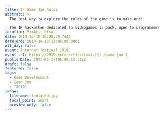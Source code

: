 ```yaml
---
title: IF Game Jam Rulez
abstract: >-
  The best way to explore the rules of the game is to make one!

  The IF hackathon dedicated to videogames is back, open to programmers, artists, game designers and anyone who feels like a developer. Do you want to try?
location: MixArt, Pisa
date: 2019-10-10T16:00:28.744Z
date_end: 2019-10-13T13:00:00.000Z
all_day: false
event: Internet Festival 2019
event_url: https://2019.internetfestival.it/-/game-jam-1
publishDate: 2022-02-17T00:08:12.313Z
draft: false
featured: false
tags:
  - Game Development
  - Game Jam
  - "2019"
image:
  filename: featured.jpg
  focal_point: Smart
  preview_only: false
---
```

